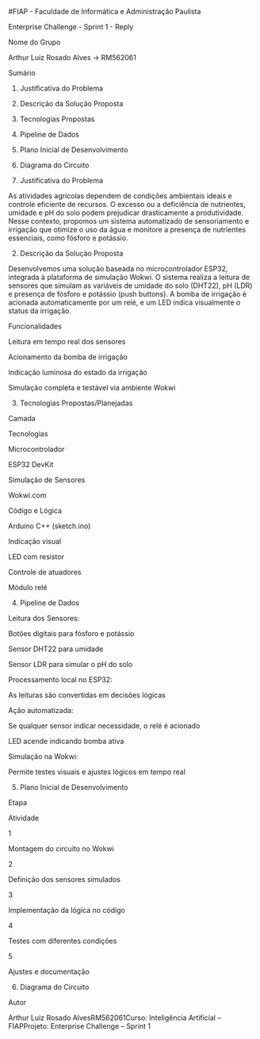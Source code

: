 #FIAP - Faculdade de Informática e Administração Paulista



Enterprise Challenge - Sprint 1 - Reply

Nome do Grupo

Arthur Luiz Rosado Alves -> RM562061

Sumário

1. Justificativa do Problema

2. Descrição da Solução Proposta

3. Tecnologias Propostas

4. Pipeline de Dados

5. Plano Inicial de Desenvolvimento

6. Diagrama do Circuito

1. Justificativa do Problema

As atividades agrícolas dependem de condições ambientais ideais e controle eficiente de recursos. O excesso ou a deficiência de nutrientes, umidade e pH do solo podem prejudicar drasticamente a produtividade. Nesse contexto, propomos um sistema automatizado de sensoriamento e irrigação que otimize o uso da água e monitore a presença de nutrientes essenciais, como fósforo e potássio.

2. Descrição da Solução Proposta

Desenvolvemos uma solução baseada no microcontrolador ESP32, integrada à plataforma de simulação Wokwi. O sistema realiza a leitura de sensores que simulam as variáveis de umidade do solo (DHT22), pH (LDR) e presença de fósforo e potássio (push buttons). A bomba de irrigação é acionada automaticamente por um relé, e um LED indica visualmente o status da irrigação.

Funcionalidades

Leitura em tempo real dos sensores

Acionamento da bomba de irrigação

Indicação luminosa do estado da irrigação

Simulação completa e testável via ambiente Wokwi

3. Tecnologias Propostas/Planejadas

Camada

Tecnologias

Microcontrolador

ESP32 DevKit

Simulação de Sensores

Wokwi.com

Código e Lógica

Arduino C++ (sketch.ino)

Indicação visual

LED com resistor

Controle de atuadores

Módulo relé

4. Pipeline de Dados

Leitura dos Sensores:

Botões digitais para fósforo e potássio

Sensor DHT22 para umidade

Sensor LDR para simular o pH do solo

Processamento local no ESP32:

As leituras são convertidas em decisões lógicas

Ação automatizada:

Se qualquer sensor indicar necessidade, o relé é acionado

LED acende indicando bomba ativa

Simulação na Wokwi:

Permite testes visuais e ajustes lógicos em tempo real

5. Plano Inicial de Desenvolvimento

Etapa

Atividade

1

Montagem do circuito no Wokwi

2

Definição dos sensores simulados

3

Implementação da lógica no código

4

Testes com diferentes condições

5

Ajustes e documentação

6. Diagrama do Circuito



Autor

Arthur Luiz Rosado AlvesRM562061Curso: Inteligência Artificial – FIAPProjeto: Enterprise Challenge – Sprint 1

